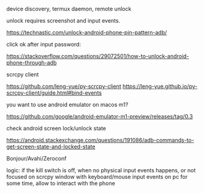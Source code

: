 device discovery, termux daemon, remote unlock

unlock requires screenshot and input events.

https://technastic.com/unlock-android-phone-pin-pattern-adb/

click ok after input password:

https://stackoverflow.com/questions/29072501/how-to-unlock-android-phone-through-adb

scrcpy client

https://github.com/leng-yue/py-scrcpy-client
https://leng-yue.github.io/py-scrcpy-client/guide.html#bind-events

you want to use android emulator on macos m1?

https://github.com/google/android-emulator-m1-preview/releases/tag/0.3

check android screen lock/unlock state

https://android.stackexchange.com/questions/191086/adb-commands-to-get-screen-state-and-locked-state

Bonjour/Avahi/Zeroconf

logic: if the kill switch is off, when no physical input events happens, or not focused on scrcpy window with keyboard/mouse input events on pc for some time, allow to interact with the phone